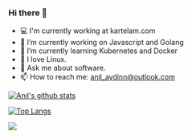 ### Hi there 👋

- :computer: I'm currently working at <a style="text-decoration:none;" href="http://www.kartelam.com">kartelam.com</a>
- 🔭 I’m currently working on Javascript and Golang
- 🌱 I’m currently learning Kubernetes and Docker
- :penguin: I love Linux.
- 💬 Ask me about software.
- 📫 How to reach me: anil_aydinn@outlook.com

[![Anıl's github stats](https://github-readme-stats.vercel.app/api?username=anilaydinn&theme=algolia)](https://github.com/anuraghazra/github-readme-stats)

[![Top Langs](https://github-readme-stats.vercel.app/api/top-langs/?username=anilaydinn&layout=compact&langs_count=10&theme=algolia)](https://github.com/anuraghazra/github-readme-stats)

![](https://komarev.com/ghpvc/?username=anilaydinn&color=brightgreen)
